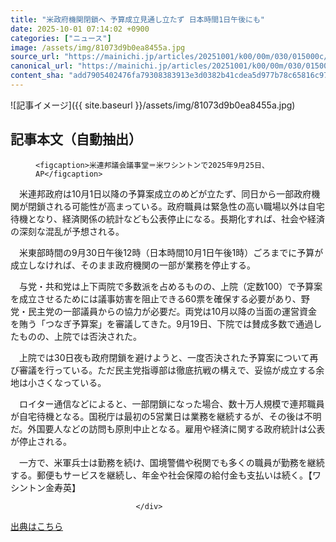 ```yaml
---
title: "米政府機関閉鎖へ 予算成立見通し立たず 日本時間1日午後にも"
date: 2025-10-01 07:14:02 +0900
categories: ["ニュース"]
image: /assets/img/81073d9b0ea8455a.jpg
source_url: "https://mainichi.jp/articles/20251001/k00/00m/030/015000c/"
canonical_url: "https://mainichi.jp/articles/20251001/k00/00m/030/015000c/"
content_sha: "add7905402476fa79308383913e3d0382b41cdea5d977b78c65816c979d5adda"
---
```


![記事イメージ]({{ site.baseurl }}/assets/img/81073d9b0ea8455a.jpg)

## 記事本文（自動抽出）
<div><section class="articledetail-body" id="articledetail-body">




<div class="articledetail-image-left">
  <figure>
    
    <figcaption>米連邦議会議事堂＝米ワシントンで2025年9月25日、AP</figcaption>
    
  </figure>
</div>

<p>　米連邦政府は10月1日以降の予算案成立のめどが立たず、同日から一部政府機関が閉鎖される可能性が高まっている。政府職員は緊急性の高い職場以外は自宅待機となり、経済関係の統計なども公表停止になる。長期化すれば、社会や経済の深刻な混乱が予想される。</p>

<p>　米東部時間の9月30日午後12時（日本時間10月1日午後1時）ごろまでに予算が成立しなければ、そのまま政府機関の一部が業務を停止する。</p>

	


<p>　与党・共和党は上下両院で多数派を占めるものの、上院（定数100）で予算案を成立させるためには議事妨害を阻止できる60票を確保する必要があり、野党・民主党の一部議員からの協力が必要だ。両党は10月以降の当面の運営資金を賄う「つなぎ予算案」を審議してきた。9月19日、下院では賛成多数で通過したものの、上院では否決された。</p>

<p>　上院では30日夜も政府閉鎖を避けようと、一度否決された予算案について再び審議を行っている。ただ民主党指導部は徹底抗戦の構えで、妥協が成立する余地は小さくなっている。</p>

	


<p>　ロイター通信などによると、一部閉鎖になった場合、数十万人規模で連邦職員が自宅待機となる。国税庁は最初の5営業日は業務を継続するが、その後は不明だ。外国要人などの訪問も原則中止となる。雇用や経済に関する政府統計は公表が停止される。</p>

<p>　一方で、米軍兵士は勤務を続け、国境警備や税関でも多くの職員が勤務を継続する。郵便もサービスを継続し、年金や社会保障の給付金も支払いは続く。【ワシントン金寿英】</p>


</section>






								</div>

[出典はこちら](https://mainichi.jp/articles/20251001/k00/00m/030/015000c/)
